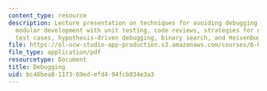 ```yaml
---
content_type: resource
description: Lecture presentation on techniques for avoiding debugging, assertions,
  modular development with unit testing, code reviews, strategies for debugging, reducing
  test cases, hypothesis-driven debugging, binary search, and Heisenbugs.
file: https://ol-ocw-studio-app-production.s3.amazonaws.com/courses/6-005-elements-of-software-construction-fall-2008/bc46bea8117369edefd494fcb834e3a3_MIT6_005f08_lec12.pdf
file_type: application/pdf
resourcetype: Document
title: Debugging
uid: bc46bea8-1173-69ed-efd4-94fcb834e3a3
---
```

